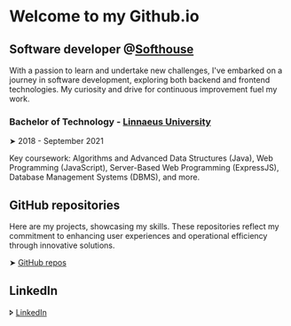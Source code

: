 # Welcome to my Github.io

## Software developer @[Softhouse](www.softhouse.se)

With a passion to learn and undertake new challenges, I've embarked on a journey in software development, exploring both backend and frontend technologies. My curiosity and drive for continuous improvement fuel my work.

### Bachelor of Technology - [Linnaeus University](https://lnu.se)

&#10148; 2018 - September 2021

Key coursework: Algorithms and Advanced Data Structures (Java), Web Programming (JavaScript), Server-Based Web Programming (ExpressJS), Database Management Systems (DBMS), and more.

## GitHub repositories

Here are my projects, showcasing my skills. These repositories reflect my commitment to enhancing user experiences and operational efficiency through innovative solutions.

&#10148; [GitHub repos]([https://github.com/rqkohistani/Nodejs-REST-APIs-part-three-USING-PRISMA](https://github.com/rqkohistani))

<!--
&#10148; **Lorem Ipsum** is simply dummy text of the printing and typesetting industry.

&#10148; **Lorem Ipsum** is simply dummy text of the printing and typesetting industry.

##  Frontend
&#10148; [Coming soon template](https://comingtemplate.netlify.app/)

&#10148; [unicode table](https://unicode-table.com/en/27A4/) (2021) Lorem Ipsum is simply dummy text of the printing and typesetting industry.

&#10148; [lorem](https://www.lipsum.com/)
-->


## LinkedIn

&#129174; [LinkedIn](https://www.linkedin.com/in/rashed-qazizada-1b64b68a/)

<!--&#129174; [Github](github.com/rqkohistani) -->
